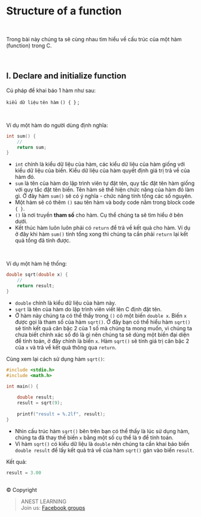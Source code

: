 # Structure of a function

<br />

Trong bài này chúng ta sẽ cùng nhau tìm hiểu về cấu trúc của một hàm (function) trong C.

<br />

## I. Declare and initialize function

Cú pháp để khai báo 1 hàm như sau:

`kiểu dữ liệu` `tên hàm` `() { }` ;

<br />

Ví dụ một hàm do người dùng định nghĩa:
```c
int sum() {
    //
    return sum;
}
```
- `int` chính là kiểu dữ liệu của hàm, các kiểu dữ liệu của hàm giống với kiểu dữ liệu của biến. Kiểu dữ liệu của hàm quyết định giá trị trả về của hàm đó.
- `sum` là tên của hàm do lập trình viên tự đặt tên, quy tắc đặt tên hàm giống với quy tắc đặt tên biến. Tên hàm sẽ thể hiện chức năng của hàm đó làm gì. Ở đây hàm `sum()` sẽ có ý nghĩa - chức năng tính tổng các số nguyên.
- Một hàm sẽ có thêm `()` sau tên hàm và body code nằm trong block code `{ }`.
- `()` là nơi truyền **tham số** cho hàm. Cụ thể chúng ta sẽ tìm hiểu ở bên dưới.
- Kết thúc hàm luôn luôn phải có `return` để trả về kết quả cho hàm. Ví dụ ở đây khi hàm `sum()` tính tổng xong thì chúng ta cần phải `return` lại kết quả tổng đã tính được.

<br />

Ví dụ một hàm hệ thống:
```c
double sqrt(double x) {
    //
    return result;
}
```
- `double` chính là kiểu dữ liệu của hàm này.
- `sqrt` là tên của hàm do lập trình viên viết lên C định đặt tên.
- Ở hàm này chúng ta có thể thấy trong `()` có một biến `double x`. Biến `x` được gọi là tham số của hàm `sqrt()`. Ở đây bạn có thể hiểu hàm `sqrt()` sẽ tính kết quả căn bậc 2 của 1 số mà chúng ta mong muốn, vì chúng ta chưa biết chính xác số đó là gì nên chúng ta sẽ dùng một biến đại diện để tính toán, ở đây chính là biến `x`. Hàm `sqrt()` sẽ tính giá trị căn bậc 2 của `x` và trả về kết quả thông qua `return`.

Cùng xem lại cách sử dụng hàm `sqrt()`:
```c
#include <stdio.h>
#include <math.h>

int main() {
    
    double result;
    result = sqrt(9);
    
    printf("result = %.2lf", result);
}
```
- Nhìn cấu trúc hàm `sqrt()` bên trên bạn có thể thấy là lúc sử dụng hàm, chúng ta đã thay thế biến `x` bằng một số cụ thể là `9` để tính toán.
- Vì hàm `sqrt()` có kiểu dữ liệu là `double` nên chúng ta cần khai báo biến `double result` để lấy kết quả trả về của hàm `sqrt()` gán vào biến `result`.

Kết quả:
```c
result = 3.00
```


##  

© Copyright
> ANEST LEARNING  
> Join us: [Facebook groups](https://www.facebook.com/groups/anest.learning/)
